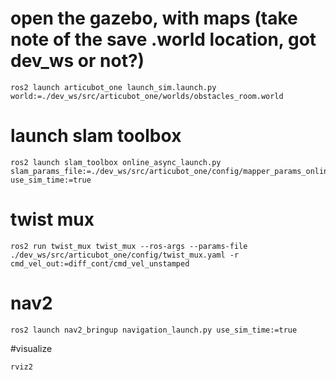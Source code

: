 # open the gazebo, with maps (take note of the save .world location, got dev_ws or not?)  
```
ros2 launch articubot_one launch_sim.launch.py world:=./dev_ws/src/articubot_one/worlds/obstacles_room.world 
```
  

# launch slam toolbox 
```
ros2 launch slam_toolbox online_async_launch.py slam_params_file:=./dev_ws/src/articubot_one/config/mapper_params_online_async.yaml use_sim_time:=true 
```
  

# twist mux 
```
ros2 run twist_mux twist_mux --ros-args --params-file ./dev_ws/src/articubot_one/config/twist_mux.yaml -r cmd_vel_out:=diff_cont/cmd_vel_unstamped  
```
  

# nav2  
```
ros2 launch nav2_bringup navigation_launch.py use_sim_time:=true 
```
  

#visualize 
```
rviz2 
```
